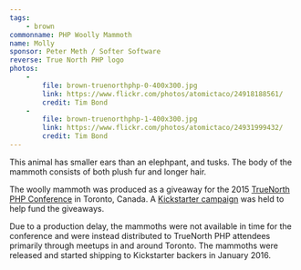 ```yaml
---
tags:
    - brown
commonname: PHP Woolly Mammoth
name: Molly
sponsor: Peter Meth / Softer Software
reverse: True North PHP logo
photos:
    -
        file: brown-truenorthphp-0-400x300.jpg
        link: https://www.flickr.com/photos/atomictaco/24918188561/
        credit: Tim Bond
    -
        file: brown-truenorthphp-1-400x300.jpg
        link: https://www.flickr.com/photos/atomictaco/24931999432/
        credit: Tim Bond
---
```

This animal has smaller ears than an elephpant, and tusks. The body of the
mammoth consists of both plush fur and longer hair.

The woolly mammoth was produced as a giveaway for the 2015 [TrueNorth PHP Conference](http://truenorthphp.ca) in Toronto, Canada. A [Kickstarter campaign](https://www.kickstarter.com/projects/1035100786/truenorth-php-woolly-mammoth-plush-toy) was held to help fund the giveaways.

Due to a production delay, the mammoths were not available in time for the conference and were instead distributed to TrueNorth PHP attendees primarily through meetups in and around Toronto. The mammoths were released and started shipping to Kickstarter backers in January 2016.
